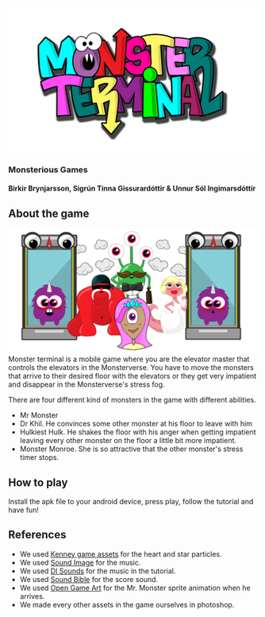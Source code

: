 ![alt text](https://github.com/birkirbrynjarsson/monsterious/blob/master/Assets/Sprites/Logo/MonsterTerminalLogo0.2.png "Monster Terminal")
### Monsterious Games ###
#### Birkir Brynjarsson, Sigrún Tinna Gissurardóttir & Unnur Sól Ingimarsdóttir ####




## About the game ##
![alt text](https://github.com/birkirbrynjarsson/monsterious/blob/f108a49fab964f1ec6ec4ea33d2d528a3554f8ca/Assets/sprites/logo/MonsterCharacters.png "Monster Terminal")
Monster terminal is a mobile game where you are the elevator master that controls the elevators in the Monsterverse. You have to move the monsters that arrive to their desired floor with the elevators or they get very impatient and disappear in the Monsterverse's stress fog. 

There are four different kind of monsters in the game with different abilities.
* Mr Monster
* Dr Khil. He convinces some other monster at his floor to leave with him
* Hulkiest Hulk. He shakes the floor with his anger when getting impatient leaving every other monster on the floor a little bit more impatient. 
* Monster Monroe. She is so attractive that the other monster's stress timer stops.

## How to play ##
Install the apk file to your android device, press play, follow the tutorial and have fun!

## References ##
* We used [Kenney game assets](https://kenney.nl/assets/roguelike-rpg-pack) for the heart and star particles.
* We used [Sound Image](http://soundimage.org/wp-content/uploads/2017/04/Intriguing-Future_Looping.mp3) for the music.
* We used [Dl Sounds](https://www.dl-sounds.com/royalty-free/daily-special/) for the music in the tutorial.
* We used [Sound Bible](http://soundbible.com/2067-Blop.html) for the score sound.
* We used [Open Game Art](https://opengameart.org/content/5x-special-effects-2d) for the Mr. Monster sprite animation when he arrives.
* We made every other assets in the game ourselves in photoshop.
